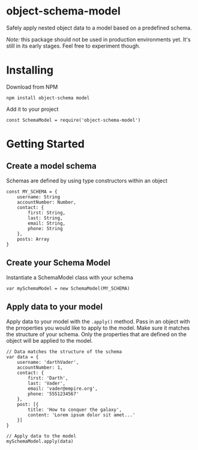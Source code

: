 # object-schema-model
Safely apply nested object data to a model based on a predefined schema.

*Note:* this package should not be used in production environments yet. It's still in its early stages. Feel free to experiment though.

# Installing
Download from NPM
```
npm install object-schema model
```
Add it to your project
```
const SchemaModel = require('object-schema-model')
```

# Getting Started
## Create a model schema
Schemas are defined by using type constructors within an object
```
const MY_SCHEMA = {
    username: String
    accountNumber: Number,
    contact: {
        first: String,
        last: String,
        email: String,
        phone: String
    },
    posts: Array
}
```

## Create your Schema Model
Instantiate a SchemaModel class with your schema
```
var mySchemaModel = new SchemaModel(MY_SCHEMA)
```

## Apply data to your model
Apply data to your model with the `.apply()` method. Pass in an object with the prroperties you would like to apply to the model. Make sure it matches the structure of your schema. Only the properties that are defined on the object will be applied to the model.
```
// Data matches the structure of the schema
var data = {
    username: 'darthVader',
    accountNumber: 1,
    contact: {
        first: 'Darth',
        last: 'Vader',
        email: 'vader@empire.org',
        phone: '5551234567'
    },
    post: [{
        title: 'How to conquer the galaxy',
        content: 'Lorem ipsum dolor sit amet...'
    }]
}

// Apply data to the model
mySchemaModel.apply(data)
```